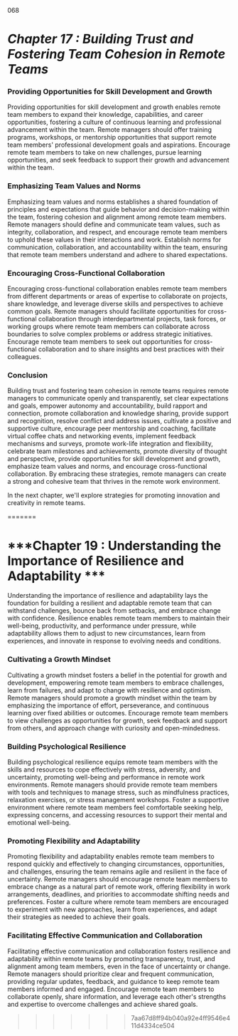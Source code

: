 068




# ***Chapter 17 : Building Trust and Fostering Team Cohesion in Remote Teams***


### **Providing Opportunities for Skill Development and Growth**

Providing opportunities for skill development and growth enables remote team members to expand their knowledge, capabilities, and career opportunities, fostering a culture of continuous learning and professional advancement within the team. Remote managers should offer training programs, workshops, or mentorship opportunities that support remote team members' professional development goals and aspirations. Encourage remote team members to take on new challenges, pursue learning opportunities, and seek feedback to support their growth and advancement within the team.

### **Emphasizing Team Values and Norms**

Emphasizing team values and norms establishes a shared foundation of principles and expectations that guide behavior and decision-making within the team, fostering cohesion and alignment among remote team members. Remote managers should define and communicate team values, such as integrity, collaboration, and respect, and encourage remote team members to uphold these values in their interactions and work. Establish norms for communication, collaboration, and accountability within the team, ensuring that remote team members understand and adhere to shared expectations.

### **Encouraging Cross-Functional Collaboration**

Encouraging cross-functional collaboration enables remote team members from different departments or areas of expertise to collaborate on projects, share knowledge, and leverage diverse skills and perspectives to achieve common goals. Remote managers should facilitate opportunities for cross-functional collaboration through interdepartmental projects, task forces, or working groups where remote team members can collaborate across boundaries to solve complex problems or address strategic initiatives. Encourage remote team members to seek out opportunities for cross-functional collaboration and to share insights and best practices with their colleagues.

### **Conclusion**

Building trust and fostering team cohesion in remote teams requires remote managers to communicate openly and transparently, set clear expectations and goals, empower autonomy and accountability, build rapport and connection, promote collaboration and knowledge sharing, provide support and recognition, resolve conflict and address issues, cultivate a positive and supportive culture, encourage peer mentorship and coaching, facilitate virtual coffee chats and networking events, implement feedback mechanisms and surveys, promote work-life integration and flexibility, celebrate team milestones and achievements, promote diversity of thought and perspective, provide opportunities for skill development and growth, emphasize team values and norms, and encourage cross-functional collaboration. By embracing these strategies, remote managers can create a strong and cohesive team that thrives in the remote work environment.

In the next chapter, we'll explore strategies for promoting innovation and creativity in remote teams.

=======
# ***Chapter 19 : Understanding the Importance of Resilience and Adaptability ***

Understanding the importance of resilience and adaptability lays the foundation for building a resilient and adaptable remote team that can withstand challenges, bounce back from setbacks, and embrace change with confidence. Resilience enables remote team members to maintain their well-being, productivity, and performance under pressure, while adaptability allows them to adjust to new circumstances, learn from experiences, and innovate in response to evolving needs and conditions.

### **Cultivating a Growth Mindset**

Cultivating a growth mindset fosters a belief in the potential for growth and development, empowering remote team members to embrace challenges, learn from failures, and adapt to change with resilience and optimism. Remote managers should promote a growth mindset within the team by emphasizing the importance of effort, perseverance, and continuous learning over fixed abilities or outcomes. Encourage remote team members to view challenges as opportunities for growth, seek feedback and support from others, and approach change with curiosity and open-mindedness.

### **Building Psychological Resilience**

Building psychological resilience equips remote team members with the skills and resources to cope effectively with stress, adversity, and uncertainty, promoting well-being and performance in remote work environments. Remote managers should provide remote team members with tools and techniques to manage stress, such as mindfulness practices, relaxation exercises, or stress management workshops. Foster a supportive environment where remote team members feel comfortable seeking help, expressing concerns, and accessing resources to support their mental and emotional well-being.

### **Promoting Flexibility and Adaptability**

Promoting flexibility and adaptability enables remote team members to respond quickly and effectively to changing circumstances, opportunities, and challenges, ensuring the team remains agile and resilient in the face of uncertainty. Remote managers should encourage remote team members to embrace change as a natural part of remote work, offering flexibility in work arrangements, deadlines, and priorities to accommodate shifting needs and preferences. Foster a culture where remote team members are encouraged to experiment with new approaches, learn from experiences, and adapt their strategies as needed to achieve their goals.

### **Facilitating Effective Communication and Collaboration**

Facilitating effective communication and collaboration fosters resilience and adaptability within remote teams by promoting transparency, trust, and alignment among team members, even in the face of uncertainty or change. Remote managers should prioritize clear and frequent communication, providing regular updates, feedback, and guidance to keep remote team members informed and engaged. Encourage remote team members to collaborate openly, share information, and leverage each other's strengths and expertise to overcome challenges and achieve shared goals.
>>>>>>> 7aa67d8ff94b040a92e4ff9546e411d4334ce504
